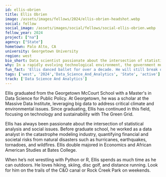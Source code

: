 ```yaml
---
id: ellis-obrien
title: Ellis Obrien
image: /assets/images/fellows/2024/ellis-obrien-headshot.webp
social: fellow
social_image: /assets/images/social/fellows/social-ellis-obrien.webp
fellow_year: 2024
project: ["na"]
agency: ["State"]
hometown: Palo Alto, CA
university: Georgetown University
region: west
bio_short: Data scientist passionate about the intersection of statistical analysis and social issues
why: In a rapidly evolving technological environment, the government must have the human resources it needs to use machine learning and artificial intelligence for good. Joining the USDC allows me to dedicate my career to supporting data-driven policy that improves people's lives.
fun_fact: 'Ellis danced ballet for over a decade. He will still break out the occasional pirouette on the dance floor.'
tags: ['west', '2024','Data_Science_And_Analytics', 'State', 'active']
track: ['Data Science And Analytics']
---
```


Ellis graduated from the Georgetown McCourt School with a Master's in Data Science for Public Policy. At Georgetown, he was a scholar at the Massive Data Institute, leveraging big data to address critical climate and environmental issues. Since graduating, Ellis has continued in this field, focusing on technology and sustainability with The Green Grid.

Ellis has always been passionate about the intersection of statistical analysis and social issues. Before graduate school, he worked as a data analyst in the catastrophe modeling industry, quantifying financial and societal risks from natural disasters such as hurricanes, earthquakes, tornadoes, and wildfires. Ellis double majored in Economics and African American Studies at Bates College.

When he’s not wrestling with Python or R, Ellis spends as much time as he can outdoors. He loves hiking, skiing, disc golf, and distance running. Look for him on the trails of the C&O canal or Rock Creek Park on weekends.